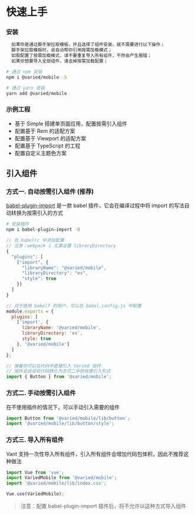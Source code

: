 # 快速上手

### 安装

```bash
  如果你是通过脚手架拉取模板，并且选择了组件安装，就不需要进行以下操作；
  脚手架拉取模板时，会自动帮你引用按需加载模式；
  如股配置了按需加载模式，请不要重复导入所有组件，不然会产生报错；
  如果你想要导入全部组件，请去掉按需加载配置；
```

```bash
# 通过 npm 安装
npm i @varied/mobile -S

# 通过 yarn 安装
yarn add @varied/mobile
```

### 示例工程

- 基于 Simple 搭建单页面应用，配置按需引入组件
- 配置基于 Rem 的适配方案
- 配置基于 Viewport 的适配方案
- 配置基于 TypeScript 的工程
- 配置自定义主题色方案


## 引入组件

### 方式一. 自动按需引入组件 (推荐)

[babel-plugin-import](https://github.com/ant-design/babel-plugin-import) 是一款 babel 插件，它会在编译过程中将 import 的写法自动转换为按需引入的方式

```bash
# 安装插件
npm i babel-plugin-import -D
```

```js
// 在.babelrc 中添加配置
// 注意：webpack 1 无需设置 libraryDirectory
{
  "plugins": [
    ["import", {
      "libraryName": "@varied/mobile",
      "libraryDirectory": "es",
      "style": true
    }]
  ]
}

// 对于使用 babel7 的用户，可以在 babel.config.js 中配置
module.exports = {
  plugins: [
    ['import', {
      libraryName: '@varied/mobile',
      libraryDirectory: 'es',
      style: true
    }, '@varied/mobile']
  ]
};
```

```js
// 接着你可以在代码中直接引入 Varied 组件
// 插件会自动将代码转化为方式二中的按需引入形式
import { Button } from '@varied/mobile';
```

### 方式二. 手动按需引入组件

在不使用插件的情况下，可以手动引入需要的组件

```js
import Button from '@varied/mobile/lib/button';
import '@varied/mobile/lib/button/style';
```

### 方式三. 导入所有组件

Vant 支持一次性导入所有组件，引入所有组件会增加代码包体积，因此不推荐这种做法

```js
import Vue from 'vue';
import VariedMobile from '@varied/mobile';
import '@varied/mobile/lib/index.css';

Vue.use(VariedMobile);
```

> 注意：配置 babel-plugin-import 插件后，将不允许以这种方式导入组件
